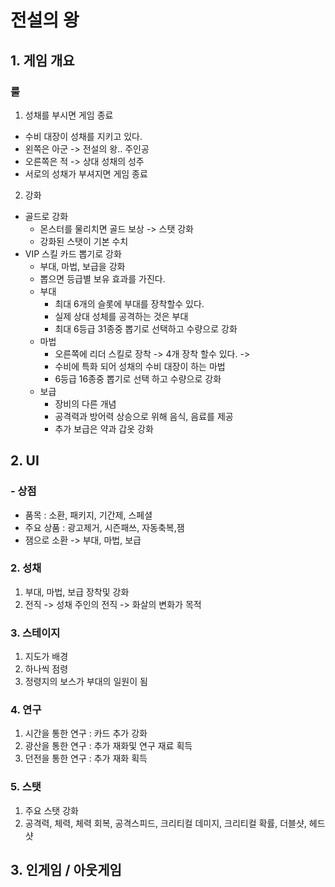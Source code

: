 #  전설의 왕
## 1. 게임 개요
### 룰
1) 성채를 부시면 게임 종료
  - 수비 대장이 성채를 지키고 있다.
  - 왼쪽은 아군 -> 전설의 왕.. 주인공
  - 오른쪽은 적 -> 상대 성채의 성주
  - 서로의 성채가 부셔지면 게임 종료
2) 강화
  - 골드로 강화
    - 몬스터를 물리치면 골드 보상 -> 스탯 강화
    - 강화된 스탯이 기본 수치 
  - VIP 스킬 카드 뽑기로 강화
    - 부대, 마법, 보급을 강화
    - 뽑으면 등급별 보유 효과를 가진다.     
    - 부대 
      - 최대 6개의 슬롯에 부대를 장착할수 있다.
      - 실제 상대 성체를 공격하는 것은 부대
      - 최대 6등급 31종중 뽑기로 선택하고 수량으로 강화
    - 마법
      - 오른쪽에 리더 스킬로 장착 -> 4개 장착 할수 있다. -> 
      - 수비에 특화 되어 성채의 수비 대장이 하는 마법
      - 6등급 16종중 뽑기로 선택 하고 수량으로 강화 
    - 보급
      - 장비의 다른 개념 
      - 공격력과 방어력 상승으로 위해 음식, 음료를 제공
      - 추가 보급은 약과 갑옷 강화  

## 2. UI
### - 상점
  - 품목 : 소환, 패키지, 기간제, 스페셜
  - 주요 상품 : 광고제거, 시즌패쓰, 자동축복,잼
  - 잼으로 소환 -> 부대, 마법, 보급 
### 2. 성채
  1) 부대, 마법, 보급 장착및 강화
  2) 전직 -> 성채 주인의 전직 -> 화살의 변화가 목적
### 3. 스테이지
  1) 지도가 배경
  2) 하나씩 점령
  3) 정령지의 보스가 부대의 일원이 됨
### 4. 연구
  1) 시간을 통한 연구 : 카드 추가 강화
  2) 광산을 통한 연구 : 추가 재화및 연구 재료 획득
  3) 던전을 통한 연구 : 추가 재화 획득
   
### 5. 스탯
  1) 주요 스탯 강화
  2) 공격력, 체력, 체력 회복, 공격스피드, 크리티컬 데미지, 크리티컬 확률, 더블샷, 헤드샷

## 3. 인게임 / 아웃게임
